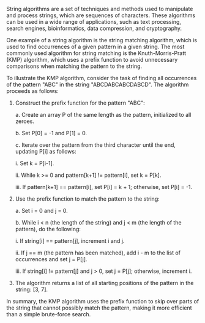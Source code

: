 

String algorithms are a set of techniques and methods used to manipulate and process strings, which are sequences of characters. These algorithms can be used in a wide range of applications, such as text processing, search engines, bioinformatics, data compression, and cryptography.

One example of a string algorithm is the string matching algorithm, which is used to find occurrences of a given pattern in a given string. The most commonly used algorithm for string matching is the Knuth-Morris-Pratt (KMP) algorithm, which uses a prefix function to avoid unnecessary comparisons when matching the pattern to the string. 

To illustrate the KMP algorithm, consider the task of finding all occurrences of the pattern "ABC" in the string "ABCDABCABCDABCD". The algorithm proceeds as follows:

1. Construct the prefix function for the pattern "ABC":

   a. Create an array P of the same length as the pattern, initialized to all zeroes.
   
   b. Set P[0] = -1 and P[1] = 0.
   
   c. Iterate over the pattern from the third character until the end, updating P[i] as follows:
   
      i. Set k = P[i-1].
      
      ii. While k >= 0 and pattern[k+1] != pattern[i], set k = P[k].
      
      iii. If pattern[k+1] == pattern[i], set P[i] = k + 1; otherwise, set P[i] = -1.

2. Use the prefix function to match the pattern to the string:

   a. Set i = 0 and j = 0.
   
   b. While i < n (the length of the string) and j < m (the length of the pattern), do the following:
   
      i. If string[i] == pattern[j], increment i and j.
      
      ii. If j == m (the pattern has been matched), add i - m to the list of occurrences and set j = P[j].
      
      iii. If string[i] != pattern[j] and j > 0, set j = P[j]; otherwise, increment i.

3. The algorithm returns a list of all starting positions of the pattern in the string: [3, 7].

In summary, the KMP algorithm uses the prefix function to skip over parts of the string that cannot possibly match the pattern, making it more efficient than a simple brute-force search.